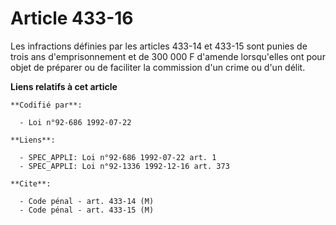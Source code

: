# Article 433-16

Les infractions définies par les articles 433-14 et 433-15 sont punies de trois ans d'emprisonnement et de 300 000 F d'amende
lorsqu'elles ont pour objet de préparer ou de faciliter la commission d'un crime ou d'un délit.

**Liens relatifs à cet article**

	**Codifié par**:

	  - Loi n°92-686 1992-07-22

	**Liens**:

	  - SPEC_APPLI: Loi n°92-686 1992-07-22 art. 1
	  - SPEC_APPLI: Loi n°92-1336 1992-12-16 art. 373

	**Cite**:

	  - Code pénal - art. 433-14 (M)
	  - Code pénal - art. 433-15 (M)

